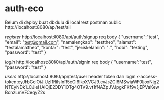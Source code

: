 # auth-eco
Belum di deploy
buat db dulu di local
test postman
public
http://localhost:8080/api/test/all

*register*
http://localhost:8080/api/auth/signup
req body
{
    "username":"test",
    "email": "test@gmail.com",
    "namalengkap": "testtheo",
    "alamat": "testalamattheo",
    "kontak": "test",
    "jeniskelamin": "L",
    "hobi": "testing",
    "password": "test"
}

*login*
http://localhost:8080/api/auth/signin
req body
{
    "username":"test",
    "password": "test"
}

*users*
http://localhost:8080/api/test/user
header
token dari login
x-access-token;eyJhbGciOiJIUzI1NiIsInR5cCI6IkpXVCJ9.eyJpZCI6MSwiaWF0IjoxNjg2NTEyNDk1LCJleHAiOjE2ODY1OTg4OTV9.vt1fNAZpUVJpgkFKf9v3jEPVaKewBcnzLmVFCeqyZ2s

